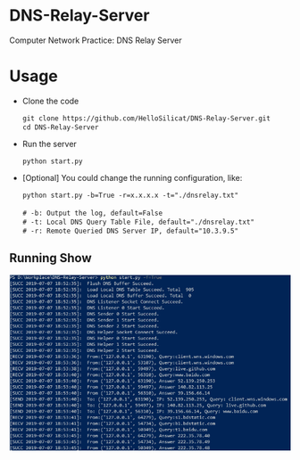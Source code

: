 # DNS-Relay-Server
Computer Network Practice: DNS Relay Server





# Usage

- Clone the code

   ```shell
  git clone https://github.com/HelloSilicat/DNS-Relay-Server.git
  cd DNS-Relay-Server
  ```

- Run the server

  ```shell
  python start.py
  ```

- [Optional] You could change the running configuration, like:

  ```shell
  python start.py -b=True -r=x.x.x.x -t="./dnsrelay.txt" 
  
  # -b: Output the log, default=False
  # -t: Local DNS Query Table File, default="./dnsrelay.txt"
  # -r: Remote Queried DNS Server IP, default="10.3.9.5"
  ```



## Running Show

![show](figs/show.png)

